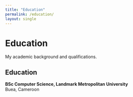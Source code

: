```yaml
---
title: "Education"
permalink: /education/
layout: single
---
```


<div class="hero">
  <h1>Education</h1>
  <p>My academic background and qualifications.</p>
</div>

## Education

**BSc Computer Science, Landmark Metropolitan University**  
Buea, Cameroon
